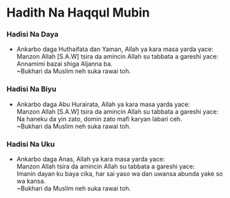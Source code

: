 # Hadith Na Haqqul Mubin


### Hadisi Na Daya

- Ankarbo daga Huthaifata dan Yaman, Allah ya kara masa yarda yace:  
Manzon Allah [S.A.W] tsira da amincin Allah su tabbata a gareshi yace:  
Annamimi bazai shiga Aljanna ba.  
~Bukhari da Muslim neh suka rawai toh.


### Hadisi Na Biyu

- Ankarbo daga Abu Hurairata, Allah ya kara masa yarda yace:  
Manzon Allah [S.A.W] tsira da amincin Allah su tabbata a gareshi yace:  
Na haneku da yin zato, domin zato mafi karyan labari ceh.  
~Bukhari da Muslim neh suka rawai toh.  


### Hadisi Na Uku

- Ankarbo daga Anas, Allah ya kara masa yarda yace:  
Manzon Allah tsira da amincin Allah su tabbata a gareshi yace:  
Imanin dayan ku baya cika, har sai yaso wa dan uwansa abunda yake so wa kansa.  
~Bukhari da Muslim neh suka rawai toh.
